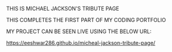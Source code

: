 THIS IS MICHAEL JACKSON'S TRIBUTE PAGE

THIS COMPLETES THE  FIRST PART OF MY CODING PORTFOLIO

MY  PROJECT CAN BE SEEN LIVE USING THE BELOW URL:

https://eeshwar286.github.io/micheal-jackson-tribute-page/
